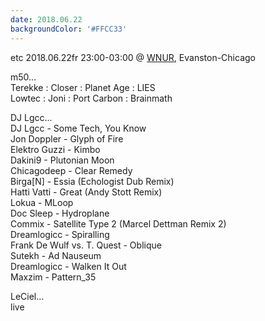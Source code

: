 ```yaml
---
date: 2018.06.22
backgroundColor: '#FFCC33'
---
```


etc 2018.06.22fr 23:00-03:00 @ [WNUR](http://www.wnur.org/), Evanston-Chicago  

m50...  
Terekke : Closer : Planet Age : LIES  
Lowtec : Joni : Port Carbon : Brainmath  

DJ Lgcc...  
DJ Lgcc - Some Tech, You Know  
Jon Doppler - Glyph of Fire  
Elektro Guzzi - Kimbo  
Dakini9 - Plutonian Moon  
Chicagodeep - Clear Remedy  
Birga\[N\] - Essia (Echologist Dub Remix)  
Hatti Vatti - Great (Andy Stott Remix)  
Lokua - MLoop  
Doc Sleep - Hydroplane  
Commix - Satellite Type 2 (Marcel Dettman Remix 2)  
Dreamlogicc - Spiralling  
Frank De Wulf vs. T. Quest - Oblique  
Sutekh - Ad Nauseum  
Dreamlogicc - Walken It Out  
Maxzim - Pattern\_35  

LeCiel...  
live